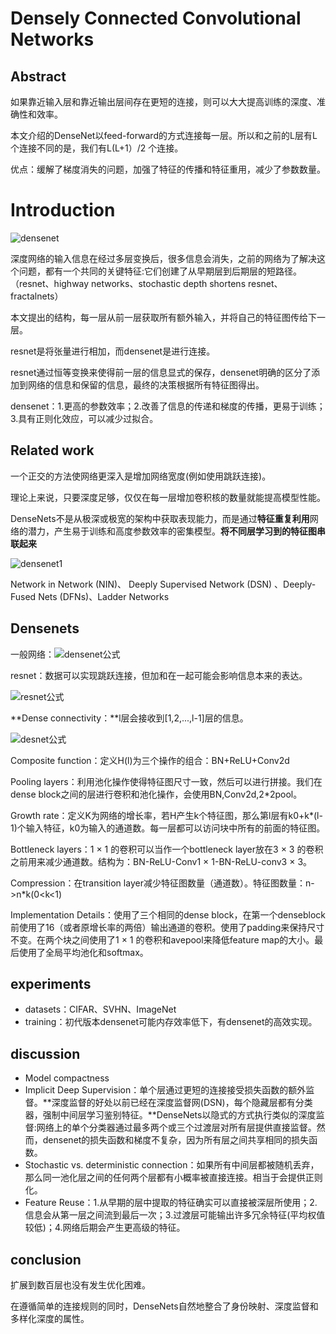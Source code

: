 # Densely Connected Convolutional Networks

## Abstract

如果靠近输入层和靠近输出层间存在更短的连接，则可以大大提高训练的深度、准确性和效率。

本文介绍的DenseNet以feed-forward的方式连接每一层。所以和之前的L层有L个连接不同的是，我们有L(L+1）/2 个连接。

优点：缓解了梯度消失的问题，加强了特征的传播和特征重用，减少了参数数量。

# Introduction

![densenet](/pic/densenet.jpg)

深度网络的输入信息在经过多层变换后，很多信息会消失，之前的网络为了解决这个问题，都有一个共同的关键特征:它们创建了从早期层到后期层的短路径。（resnet、highway networks、stochastic depth shortens resnet、fractalnets）

本文提出的结构，每一层从前一层获取所有额外输入，并将自己的特征图传给下一层。

resnet是将张量进行相加，而densenet是进行连接。

resnet通过恒等变换来使得前一层的信息显式的保存，densenet明确的区分了添加到网络的信息和保留的信息，最终的决策根据所有特征图得出。

densenet：1.更高的参数效率；2.改善了信息的传递和梯度的传播，更易于训练；3.具有正则化效应，可以减少过拟合。

## Related work

一个正交的方法使网络更深入是增加网络宽度(例如使用跳跃连接)。

理论上来说，只要深度足够，仅仅在每一层增加卷积核的数量就能提高模型性能。

DenseNets不是从极深或极宽的架构中获取表现能力，而是通过**特征重复利用**网络的潜力，产生易于训练和高度参数效率的密集模型。**将不同层学习到的特征图串联起来**

![densenet1](/pic/densenet1.jpg)

Network in Network (NIN)、 Deeply Supervised Network (DSN) 、Deeply-Fused Nets (DFNs)、Ladder Networks

## Densenets

 一般网络：![densenet公式](/pic/一般网络公式.jpg)

resnet：数据可以实现跳跃连接，但加和在一起可能会影响信息本来的表达。

![resnet公式](/pic/resnet公式.jpg)

**Dense connectivity：**l层会接收到[1,2,...,l-1]层的信息。

![desnet公式](/pic/desnet公式.jpg)

Composite function：定义H(l)为三个操作的组合：BN+ReLU+Conv2d

Pooling layers：利用池化操作使得特征图尺寸一致，然后可以进行拼接。我们在dense block之间的层进行卷积和池化操作，会使用BN,Conv2d,2*2pool。

Growth rate：定义K为网络的增长率，若H产生k个特征图，那么第l层有k0+k*(l-1)个输入特征，k0为输入的通道数。每一层都可以访问块中所有的前面的特征图。

Bottleneck layers：1 × 1 的卷积可以当作一个bottleneck layer放在3 × 3 的卷积之前用来减少通道数。结构为：BN-ReLU-Conv1 × 1-BN-ReLU-conv3 × 3。

Compression：在transition layer减少特征图数量（通道数）。特征图数量：n->n*k(0<k<1)

Implementation Details：使用了三个相同的dense block，在第一个denseblock前使用了16（或者原增长率的两倍）输出通道的卷积。使用了padding来保持尺寸不变。在两个块之间使用了1 × 1 的卷积和avepool来降低feature map的大小。最后使用了全局平均池化和softmax。

## experiments

* datasets：CIFAR、SVHN、ImageNet
* training：初代版本densenet可能内存效率低下，有densenet的高效实现。

## discussion

* Model compactness
* Implicit Deep Supervision：单个层通过更短的连接接受损失函数的额外监督。**深度监督的好处以前已经在深度监督网(DSN)，每个隐藏层都有分类器，强制中间层学习鉴别特征。**DenseNets以隐式的方式执行类似的深度监督:网络上的单个分类器通过最多两个或三个过渡层对所有层提供直接监督。然而，densenet的损失函数和梯度不复杂，因为所有层之间共享相同的损失函数。
* Stochastic vs. deterministic connection：如果所有中间层都被随机丢弃，那么同一池化层之间的任何两个层都有小概率被直接连接。相当于会提供正则化。
* Feature Reuse：1.从早期的层中提取的特征确实可以直接被深层所使用；2.信息会从第一层之间流到最后一次；3.过渡层可能输出许多冗余特征(平均权值较低)；4.网络后期会产生更高级的特征。

## conclusion

扩展到数百层也没有发生优化困难。

在遵循简单的连接规则的同时，DenseNets自然地整合了身份映射、深度监督和多样化深度的属性。